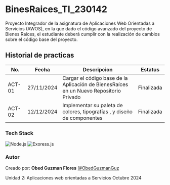 # BinesRaices_TI_230142
Proyecto Integrador de la asignatura de Aplicaciones Web Orientadas a Servicios (AWOS), en la que dado el código avanzado del proyecto de Bienes Raíces, el estudiante deberá cumplir con la realización de cambios sobre el código base del proyecto. 

## Historial de practicas


|No.|Fecha|Descripcion|Estatus|
|---|-----|-----|----|
|ACT-01|27/11/2024|Cargar el código base de la Aplicación de BienesRaíces en un Nuevo Repositorio Privado| Finalizada|
|ACT-02|12/12/2024|Implementar su paleta de colores, tipografías , y diseño de componentes| Finalizada|



### Tech Stack

![Node.js](https://img.shields.io/badge/Node.js-43853D?style=for-the-badge&logo=node.js&logoColor=white)
![Exoress.js](https://img.shields.io/badge/Express.js-404D59?style=for-the-badge)


### Autor 
Creado por: **Obed Guzman Flores**   [@ObedGuzmanGuz](https://github.com/ObedGuzmanGuz)
</br>

Unidad 2:
Aplicaciones web orientadas a Servicios
Octubre 2024